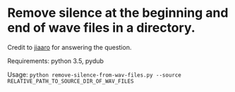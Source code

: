 # Remove silence at the beginning and end of wave files in a directory.

Credit to [jiaaro](https://stackoverflow.com/questions/29547218/remove-silence-at-the-beginning-and-at-the-end-of-wave-files-with-pydub) for answering the question.

Requirements: python 3.5, pydub

Usage: ```python remove-silence-from-wav-files.py --source RELATIVE_PATH_TO_SOURCE_DIR_OF_WAV_FILES```

